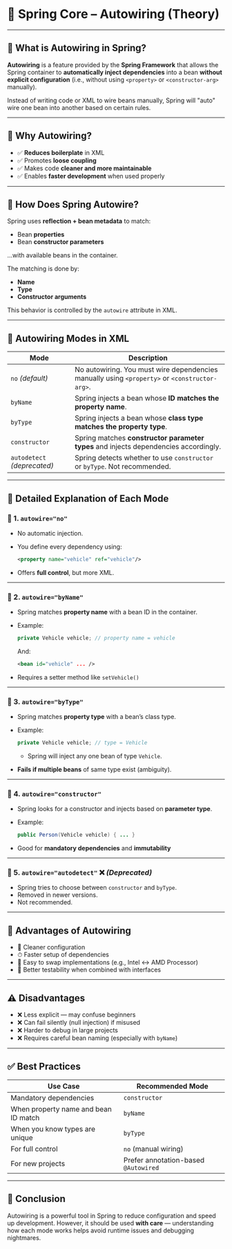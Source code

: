 # 📘 Spring Core – Autowiring (Theory)

---

## 🔹 What is Autowiring in Spring?

**Autowiring** is a feature provided by the **Spring Framework** that allows the Spring container to **automatically inject dependencies** into a bean **without explicit configuration** (i.e., without using `<property>` or `<constructor-arg>` manually).

Instead of writing code or XML to wire beans manually, Spring will "auto" wire one bean into another based on certain rules.

---

## 🔹 Why Autowiring?

* ✅ **Reduces boilerplate** in XML
* ✅ Promotes **loose coupling**
* ✅ Makes code **cleaner and more maintainable**
* ✅ Enables **faster development** when used properly

---

## 🔹 How Does Spring Autowire?

Spring uses **reflection + bean metadata** to match:

* Bean **properties**
* Bean **constructor parameters**

...with available beans in the container.

The matching is done by:

* **Name**
* **Type**
* **Constructor arguments**

This behavior is controlled by the `autowire` attribute in XML.

---

## 🔹 Autowiring Modes in XML

| Mode                        | Description                                                                                   |
| --------------------------- | --------------------------------------------------------------------------------------------- |
| `no` *(default)*            | No autowiring. You must wire dependencies manually using `<property>` or `<constructor-arg>`. |
| `byName`                    | Spring injects a bean whose **ID matches the property name**.                                 |
| `byType`                    | Spring injects a bean whose **class type matches the property type**.                         |
| `constructor`               | Spring matches **constructor parameter types** and injects dependencies accordingly.          |
| `autodetect` *(deprecated)* | Spring detects whether to use `constructor` or `byType`. Not recommended.                     |

---

## 🔹 Detailed Explanation of Each Mode

### 🧷 1. `autowire="no"`

* No automatic injection.
* You define every dependency using:

  ```xml
  <property name="vehicle" ref="vehicle"/>
  ```
* Offers **full control**, but more XML.

---

### 🧷 2. `autowire="byName"`

* Spring matches **property name** with a bean ID in the container.
* Example:

  ```java
  private Vehicle vehicle; // property name = vehicle
  ```

  And:

  ```xml
  <bean id="vehicle" ... />
  ```
* Requires a setter method like `setVehicle()`

---

### 🧷 3. `autowire="byType"`

* Spring matches **property type** with a bean’s class type.
* Example:

  ```java
  private Vehicle vehicle; // type = Vehicle
  ```

  * Spring will inject any one bean of type `Vehicle`.
* **Fails if multiple beans** of same type exist (ambiguity).

---

### 🧷 4. `autowire="constructor"`

* Spring looks for a constructor and injects based on **parameter type**.
* Example:

  ```java
  public Person(Vehicle vehicle) { ... }
  ```
* Good for **mandatory dependencies** and **immutability**

---

### 🧷 5. `autowire="autodetect"` ❌ *(Deprecated)*

* Spring tries to choose between `constructor` and `byType`.
* Removed in newer versions.
* Not recommended.

---

## 🧠 Advantages of Autowiring

* 🧹 Cleaner configuration
* ⏱ Faster setup of dependencies
* 🔄 Easy to swap implementations (e.g., Intel ↔ AMD Processor)
* 🧪 Better testability when combined with interfaces

---

## ⚠️ Disadvantages

* ❌ Less explicit — may confuse beginners
* ❌ Can fail silently (null injection) if misused
* ❌ Harder to debug in large projects
* ❌ Requires careful bean naming (especially with `byName`)

---

## ✅ Best Practices

| Use Case                             | Recommended Mode                     |
| ------------------------------------ | ------------------------------------ |
| Mandatory dependencies               | `constructor`                        |
| When property name and bean ID match | `byName`                             |
| When you know types are unique       | `byType`                             |
| For full control                     | `no` (manual wiring)                 |
| For new projects                     | Prefer annotation-based `@Autowired` |

---

## 🏁 Conclusion

Autowiring is a powerful tool in Spring to reduce configuration and speed up development. However, it should be used **with care** — understanding how each mode works helps avoid runtime issues and debugging nightmares.